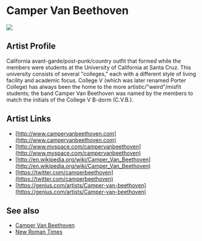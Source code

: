 # Camper Van Beethoven

![](../../asssets/artists/Camper_Van_Beethoven.png)

## Artist Profile

California avant-garde/post-punk/country outfit that formed while the members were students at the University of California at Santa Cruz. This university consists of several "colleges," each with a different style of living facility and academic focus. College V (which was later renamed Porter College) has always been the home to the more artistic/"weird"/misfit students; the band Camper Van Beethoven was named by the members to match the initials of the College V B-dorm (C.V.B.).

## Artist Links

- [http://www.campervanbeethoven.com](http://www.campervanbeethoven.com)
- [http://www.myspace.com/campervanbeethoven](http://www.myspace.com/campervanbeethoven)
- [http://en.wikipedia.org/wiki/Camper_Van_Beethoven](http://en.wikipedia.org/wiki/Camper_Van_Beethoven)
- [https://twitter.com/camperbeethoven](https://twitter.com/camperbeethoven)
- [https://genius.com/artists/Camper-van-beethoven](https://genius.com/artists/Camper-van-beethoven)


## See also

- [Camper Van Beethoven](Camper_Van_Beethoven-Camper_Van_Beethoven.md)
- [New Roman Times](Camper_Van_Beethoven-New_Roman_Times.md)
